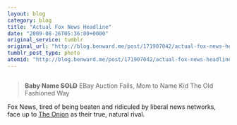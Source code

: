 ```yaml
---
layout: blog
category: blog
title: "Actual Fox News Headline"
date: "2009-08-26T05:36:00+0000"
original_service: tumblr
original_url: "http://blog.benward.me/post/171907042/actual-fox-news-headline-baby-name-sold"
tumblr_post_type: photo
atomid: "http://blog.benward.me/post/171907042/actual-fox-news-headline-baby-name-sold"
---
```

<figure class="photo">
  <img src="http://benward.me/res/tumblr/media/171907042/0.png" alt="">
</figure>

> **Baby Name <strike>SOLD</strike>** EBay Auction Fails, Mom to Name Kid The Old Fashioned Way

Fox News, tired of being beaten and ridiculed by liberal news networks, face up to [The Onion](http://theonion.com) as their true, natural rival.